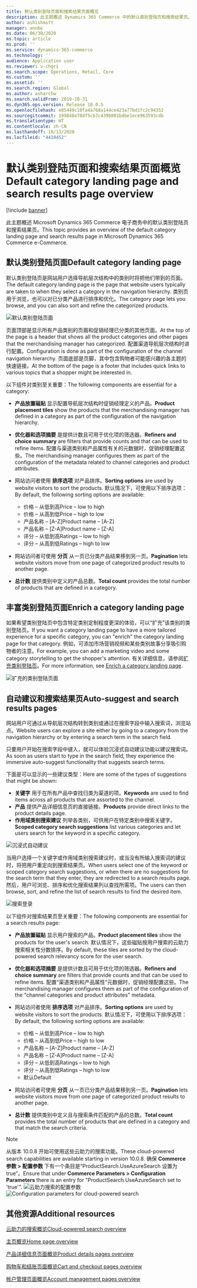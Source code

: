 ```yaml
---
title: 默认类别登陆页面和搜索结果页面概览
description: 此主题概述 Dynamics 365 Commerce 中的默认类别登陆页和搜索结果页。
author: ashishmsft
manager: annbe
ms.date: 06/30/2020
ms.topic: article
ms.prod: ''
ms.service: dynamics-365-commerce
ms.technology: ''
audience: Application user
ms.reviewer: v-chgri
ms.search.scope: Operations, Retail, Core
ms.custom: ''
ms.assetid: ''
ms.search.region: Global
ms.author: asharchw
ms.search.validFrom: 2019-10-31
ms.dyn365.ops.version: Release 10.0.5
ms.openlocfilehash: e85449c10fa4a768a144ce423a77bd1fc2c94352
ms.sourcegitcommit: 199848e78df5cb7c439b001bdbe1ece963593cdb
ms.translationtype: HT
ms.contentlocale: zh-CN
ms.lasthandoff: 10/13/2020
ms.locfileid: "4410452"
---
```

# <a name="default-category-landing-page-and-search-results-page-overview"></a><span data-ttu-id="3d2d8-103">默认类别登陆页面和搜索结果页面概览</span><span class="sxs-lookup"><span data-stu-id="3d2d8-103">Default category landing page and search results page overview</span></span>

[!include [banner](includes/banner.md)]

<span data-ttu-id="3d2d8-104">此主题概述 Microsoft Dynamics 365 Commerce 电子商务中的默认类别登陆页和搜索结果页。</span><span class="sxs-lookup"><span data-stu-id="3d2d8-104">This topic provides an overview of the default category landing page and search results page in Microsoft Dynamics 365 Commerce e-Commerce.</span></span>

## <a name="default-category-landing-page"></a><span data-ttu-id="3d2d8-105">默认类别登陆页面</span><span class="sxs-lookup"><span data-stu-id="3d2d8-105">Default category landing page</span></span>

<span data-ttu-id="3d2d8-106">默认类别登陆页是网站用户选择导航层次结构中的类别时将把他们带到的页面。</span><span class="sxs-lookup"><span data-stu-id="3d2d8-106">The default category landing page is the page that website users typically are taken to when they select a category in the navigation hierarchy.</span></span> <span data-ttu-id="3d2d8-107">类别页用于浏览，也可以对已分类产品进行排序和优化。</span><span class="sxs-lookup"><span data-stu-id="3d2d8-107">The category page lets you browse, and you can also sort and refine the categorized products.</span></span>

![默认类别登陆页面](./media/SimpleCategoryLandingDressCategory.png)

<span data-ttu-id="3d2d8-109">页面顶部是显示所有产品类别的页眉和促销经理已分类的其他页面。</span><span class="sxs-lookup"><span data-stu-id="3d2d8-109">At the top of the page is a header that shows all the product categories and other pages that the merchandising manager has categorized.</span></span> <span data-ttu-id="3d2d8-110">配置渠道导航层次结构时进行配置。</span><span class="sxs-lookup"><span data-stu-id="3d2d8-110">Configuration is done as part of the configuration of the channel navigation hierarchy.</span></span> <span data-ttu-id="3d2d8-111">页面底部是页脚，其中包含购物者可能感兴趣的各主题的快速链接。</span><span class="sxs-lookup"><span data-stu-id="3d2d8-111">At the bottom of the page is a footer that includes quick links to various topics that a shopper might be interested in.</span></span>

<span data-ttu-id="3d2d8-112">以下组件对类别至关重要：</span><span class="sxs-lookup"><span data-stu-id="3d2d8-112">The following components are essential for a category:</span></span>

- <span data-ttu-id="3d2d8-113">**产品放置磁贴** 显示配置导航层次结构时促销经理定义的产品。</span><span class="sxs-lookup"><span data-stu-id="3d2d8-113">**Product placement tiles** show the products that the merchandising manager has defined in a category as part of the configuration of the navigation hierarchy.</span></span>
- <span data-ttu-id="3d2d8-114">**优化器和选项摘要** 是提供计数且可用于优化项的筛选器。</span><span class="sxs-lookup"><span data-stu-id="3d2d8-114">**Refiners and choice summary** are filters that provide counts and that can be used to refine items.</span></span> <span data-ttu-id="3d2d8-115">配置与渠道类别和产品属性有关的元数据时，促销经理配置这些。</span><span class="sxs-lookup"><span data-stu-id="3d2d8-115">The merchandising manager configures them as part of the configuration of the metadata related to channel categories and product attributes.</span></span>
- <span data-ttu-id="3d2d8-116">网站访问者使用 **排序选项** 对产品排序。</span><span class="sxs-lookup"><span data-stu-id="3d2d8-116">**Sorting options** are used by website visitors to sort the products.</span></span> <span data-ttu-id="3d2d8-117">默认情况下，可使用以下排序选项：</span><span class="sxs-lookup"><span data-stu-id="3d2d8-117">By default, the following sorting options are available:</span></span>

    - <span data-ttu-id="3d2d8-118">价格 – 从低到高</span><span class="sxs-lookup"><span data-stu-id="3d2d8-118">Price – low to high</span></span>
    - <span data-ttu-id="3d2d8-119">价格 – 从高到低</span><span class="sxs-lookup"><span data-stu-id="3d2d8-119">Price – high to low</span></span>
    - <span data-ttu-id="3d2d8-120">产品名称 – \[A-Z\]</span><span class="sxs-lookup"><span data-stu-id="3d2d8-120">Product name – \[A-Z\]</span></span>
    - <span data-ttu-id="3d2d8-121">产品名称 – \[Z-A\]</span><span class="sxs-lookup"><span data-stu-id="3d2d8-121">Product name – \[Z-A\]</span></span>
    - <span data-ttu-id="3d2d8-122">评分 – 从低到高</span><span class="sxs-lookup"><span data-stu-id="3d2d8-122">Ratings – low to high</span></span>
    - <span data-ttu-id="3d2d8-123">评分 – 从高到低</span><span class="sxs-lookup"><span data-stu-id="3d2d8-123">Ratings – high to low</span></span>

- <span data-ttu-id="3d2d8-124">网站访问者可使用 **分页** 从一页已分类产品结果移到另一页。</span><span class="sxs-lookup"><span data-stu-id="3d2d8-124">**Pagination** lets website visitors move from one page of categorized product results to another page.</span></span>
- <span data-ttu-id="3d2d8-125">**总计数** 提供类别中定义的产品总数。</span><span class="sxs-lookup"><span data-stu-id="3d2d8-125">**Total count** provides the total number of products that are defined in a category.</span></span>

## <a name="enrich-a-category-landing-page"></a><span data-ttu-id="3d2d8-126">丰富类别登陆页面</span><span class="sxs-lookup"><span data-stu-id="3d2d8-126">Enrich a category landing page</span></span>

<span data-ttu-id="3d2d8-127">如果希望类别登陆页中包含特定类别定制程度更深的体验，可以“扩充”该类别的类别登陆页。</span><span class="sxs-lookup"><span data-stu-id="3d2d8-127">If you want a category landing page to have a more tailored experience for a specific category, you can "enrich" the category landing page for that category.</span></span> <span data-ttu-id="3d2d8-128">例如，可添加市场营销视频和某些类别故事分享吸引购物者的注意。</span><span class="sxs-lookup"><span data-stu-id="3d2d8-128">For example, you can add a marketing video and some category storytelling to get the shopper's attention.</span></span> <span data-ttu-id="3d2d8-129">有关详细信息，请参阅[扩充类别登陆页](enrich-category-page.md)。</span><span class="sxs-lookup"><span data-stu-id="3d2d8-129">For more information, see [Enrich a category landing page](enrich-category-page.md).</span></span>

![扩充的类别登陆页面](./media/CategoryLandingPages.png)

## <a name="auto-suggest-and-search-results-pages"></a><span data-ttu-id="3d2d8-131">自动建议和搜索结果页</span><span class="sxs-lookup"><span data-stu-id="3d2d8-131">Auto-suggest and search results pages</span></span>

<span data-ttu-id="3d2d8-132">网站用户可通过从导航层次结构转到类别或通过在搜索字段中输入搜索词，浏览站点。</span><span class="sxs-lookup"><span data-stu-id="3d2d8-132">Website users can explore a site either by going to a category from the navigation hierarchy or by entering a search term in the search field.</span></span>

<span data-ttu-id="3d2d8-133">只要用户开始在搜索字段中键入，就可以体验沉浸式自动建议功能以建议搜索词。</span><span class="sxs-lookup"><span data-stu-id="3d2d8-133">As soon as users start to type in the search field, they experience the immersive auto-suggest functionality that suggests search terms.</span></span>

<span data-ttu-id="3d2d8-134">下面是可以显示的一些建议类型：</span><span class="sxs-lookup"><span data-stu-id="3d2d8-134">Here are some of the types of suggestions that might be shown:</span></span>

- <span data-ttu-id="3d2d8-135">**关键字** 用于在所有产品中查找归类为渠道的项。</span><span class="sxs-lookup"><span data-stu-id="3d2d8-135">**Keywords** are used to find items across all products that are assorted to the channel.</span></span>
- <span data-ttu-id="3d2d8-136">**产品** 提供产品详细信息页的直接链接。</span><span class="sxs-lookup"><span data-stu-id="3d2d8-136">**Products** provide direct links to the product details page.</span></span>
- <span data-ttu-id="3d2d8-137">**作用域类别搜索建议** 列举各类别，可供用户在特定类别中搜索关键字。</span><span class="sxs-lookup"><span data-stu-id="3d2d8-137">**Scoped category search suggestions** list various categories and let users search for the keyword in a specific category.</span></span>

![沉浸式自动建议](./media/ImmersiveAutoSuggestUX.png)

<span data-ttu-id="3d2d8-139">当用户选择一个关键字或作用域类别搜索建议时，或当没有所输入搜索词的建议时，将把用户重定向到搜索结果页。</span><span class="sxs-lookup"><span data-stu-id="3d2d8-139">When users select one of the keyword or scoped category search suggestions, or when there are no suggestions for the search term that they enter, they are redirected to a search results page.</span></span> <span data-ttu-id="3d2d8-140">然后，用户可浏览、排序和优化搜索结果列以查找所需项。</span><span class="sxs-lookup"><span data-stu-id="3d2d8-140">The users can then browse, sort, and refine the list of search results to find the desired item.</span></span>

![搜索登录](./media/SearchLanding.png)

<span data-ttu-id="3d2d8-142">以下组件对搜索结果页至关重要：</span><span class="sxs-lookup"><span data-stu-id="3d2d8-142">The following components are essential for a search results page:</span></span>

- <span data-ttu-id="3d2d8-143">**产品放置磁贴** 显示用户搜索的产品。</span><span class="sxs-lookup"><span data-stu-id="3d2d8-143">**Product placement tiles** show the products for the user's search.</span></span> <span data-ttu-id="3d2d8-144">默认情况下，这些磁贴按用户搜索的云助力搜索相关性分数排序。</span><span class="sxs-lookup"><span data-stu-id="3d2d8-144">By default, these tiles are sorted by the cloud-powered search relevancy score for the user search.</span></span>
- <span data-ttu-id="3d2d8-145">**优化器和选项摘要** 是提供计数且可用于优化项的筛选器。</span><span class="sxs-lookup"><span data-stu-id="3d2d8-145">**Refiners and choice summary** are filters that provide counts and that can be used to refine items.</span></span> <span data-ttu-id="3d2d8-146">配置“渠道类别和产品属性”元数据时，促销经理配置这些。</span><span class="sxs-lookup"><span data-stu-id="3d2d8-146">The merchandising manager configures them as part of the configuration of the "channel categories and product attributes" metadata.</span></span>
- <span data-ttu-id="3d2d8-147">网站访问者使用 **排序选项** 对产品排序。</span><span class="sxs-lookup"><span data-stu-id="3d2d8-147">**Sorting options** are used by website visitors to sort the products.</span></span> <span data-ttu-id="3d2d8-148">默认情况下，可使用以下排序选项：</span><span class="sxs-lookup"><span data-stu-id="3d2d8-148">By default, the following sorting options are available:</span></span>

    - <span data-ttu-id="3d2d8-149">价格 – 从低到高</span><span class="sxs-lookup"><span data-stu-id="3d2d8-149">Price – low to high</span></span>
    - <span data-ttu-id="3d2d8-150">价格 – 从高到低</span><span class="sxs-lookup"><span data-stu-id="3d2d8-150">Price – high to low</span></span>
    - <span data-ttu-id="3d2d8-151">产品名称 – \[A-Z\]</span><span class="sxs-lookup"><span data-stu-id="3d2d8-151">Product name – \[A-Z\]</span></span>
    - <span data-ttu-id="3d2d8-152">产品名称 – \[Z-A\]</span><span class="sxs-lookup"><span data-stu-id="3d2d8-152">Product name – \[Z-A\]</span></span>
    - <span data-ttu-id="3d2d8-153">评分 – 从低到高</span><span class="sxs-lookup"><span data-stu-id="3d2d8-153">Ratings – low to high</span></span>
    - <span data-ttu-id="3d2d8-154">评分 – 从高到低</span><span class="sxs-lookup"><span data-stu-id="3d2d8-154">Ratings – high to low</span></span>
    - <span data-ttu-id="3d2d8-155">默认</span><span class="sxs-lookup"><span data-stu-id="3d2d8-155">Default</span></span>

- <span data-ttu-id="3d2d8-156">网站访问者可使用 **分页** 从一页已分类产品结果移到另一页。</span><span class="sxs-lookup"><span data-stu-id="3d2d8-156">**Pagination** lets website visitors move from one page of categorized product results to another page.</span></span>
- <span data-ttu-id="3d2d8-157">**总计数** 提供类别中定义且与搜索条件匹配的产品的总数。</span><span class="sxs-lookup"><span data-stu-id="3d2d8-157">**Total count** provides the total number of products that are defined in a category and that match the search criteria.</span></span>

>[!NOTE]
><span data-ttu-id="3d2d8-158">从版本 10.0.8 开始可使用这些云助力的搜索功能。</span><span class="sxs-lookup"><span data-stu-id="3d2d8-158">These cloud-powered search capabilities are available starting in version 10.0.8.</span></span> <span data-ttu-id="3d2d8-159">确保 **Commerce 参数 > 配置参数** 下有一个条目是“ProductSearch.UseAzureSearch 设置为 true”。</span><span class="sxs-lookup"><span data-stu-id="3d2d8-159">Ensure that under **Commerce Parameters > Configuration Parameters** there is an entry for "ProductSearch.UseAzureSearch set to 'true'".</span></span> 
<span data-ttu-id="3d2d8-160">![云助力搜索的配置参数](./media/CloudPoweredSearchConfigurationParameters.png)</span><span class="sxs-lookup"><span data-stu-id="3d2d8-160">![Configuration parameters for cloud-powered search](./media/CloudPoweredSearchConfigurationParameters.png)</span></span>

## <a name="additional-resources"></a><span data-ttu-id="3d2d8-161">其他资源</span><span class="sxs-lookup"><span data-stu-id="3d2d8-161">Additional resources</span></span>

[<span data-ttu-id="3d2d8-162">云助力的搜索概览</span><span class="sxs-lookup"><span data-stu-id="3d2d8-162">Cloud-powered search overview</span></span>](cloud-powered-search-overview.md)

[<span data-ttu-id="3d2d8-163">主页概览</span><span class="sxs-lookup"><span data-stu-id="3d2d8-163">Home page overview</span></span>](quick-tour-home-page.md)

[<span data-ttu-id="3d2d8-164">产品详细信息页面概览</span><span class="sxs-lookup"><span data-stu-id="3d2d8-164">Product details pages overview</span></span>](quick-tour-pdp.md)

[<span data-ttu-id="3d2d8-165">购物车和结账页面概览</span><span class="sxs-lookup"><span data-stu-id="3d2d8-165">Cart and checkout pages overview</span></span>](quick-tour-cart-checkout.md)

[<span data-ttu-id="3d2d8-166">帐户管理页面概览</span><span class="sxs-lookup"><span data-stu-id="3d2d8-166">Account management pages overview</span></span>](quick-tour-account-management.md)

